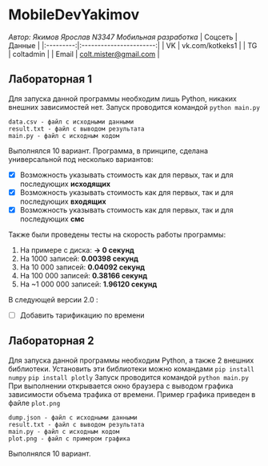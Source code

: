 # MobileDevYakimov

_Автор: Якимов Ярослав N3347 Мобильная разработка_
| Соцсеть | Данные |
|:---------:|:-----------------------:|
| VK | vk.com/kotkeks1 |
| TG | coltadmin |
| Email | colt.mister@gmail.com |

## Лабораторная 1

Для запуска данной программы необходим лишь Python, никаких внешних зависимостей нет.
Запуск проводится командой `python main.py`

```
data.csv - файл с исходными данными
result.txt - файл с выводом результата
main.py - файл с исходным кодом
```

Выполнялся 10 вариант. Программа, в принципе, сделана универсальной под несколько вариантов:

- [x] Возможность указывать стоимость как для первых, так и для последующих **исходящих**
- [x] Возможность указывать стоимость как для первых, так и для последующих **входящих**
- [x] Возможность указывать стоимость как для первых, так и для последующих **смс**

Также были проведены тесты на скорость работы программы:

1. На примере с диска: **-> 0 секунд**
2. На 1000 записей: **0.00398 секунд**
3. На 10 000 записей: **0.04092 секунд**
4. На 100 000 записей: **0.38166 секунд**
5. На ~1 000 000 записей: **1.96120 секунд**

В следующей версии 2.0 :

- [ ] Добавить тарификацию по времени

## Лабораторная 2

Для запуска данной программы необходим Python, а также 2 внешних библиотеки.
Установить эти библиотеки можно командами
`pip install numpy`
`pip install plotly`
Запуск проводится командой `python main.py`
При выполнении открывается окно браузера с выводом графика зависимости объема трафика от времени.
Пример графика приведен в файле `plot.png`

```
dump.json - файл с исходными данными
result.txt - файл с выводом результата
main.py - файл с исходным кодом
plot.png - файл с примером графика
```

Выполнялся 10 вариант.
